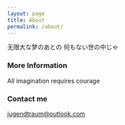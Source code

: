 ```yaml
---
layout: page
title: About
permalink: /about/
---
```


无限大な梦のあとの 何もない世の中じゃ

### More Information

All imagination requires courage

### Contact me

[jugendtraum@outlook.com](mailto:jugendtraum@outlook.com)
